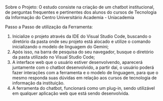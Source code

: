 Sobre o Projeto: O estudo consiste na criação de um chatbot institucional, de perguntas frequentes e pertinentes dos alunos do cursos de Tecnologia da Informação do Centro Universitário Academia - Uniacademia

Passo a Passo de utilização da Ferramenta:
1.	Inicialize o projeto através da IDE do Visual Studio Code, buscando o diretório da pasta onde seu projeto está alocado e utilize o comando inicializando o modelo de linguagem do Gemini;
2.	Após isso, na barra de pesquisa do seu navegador, busque o diretório da pasta utilizado no Visual Studio Code;
3.	A interface web que o usuário estiver desenvolvendo, aparecerá juntamente com o chatbot desenvolvido, a partir daí, o usuário poderá fazer interações com a ferramenta e o modelo de linguagem, para que o mesmo responda suas dúvidas em relação aos cursos de tecnologia de informação da instituição.
4.	A ferramenta do chatbot, funcionará como um plug-in, sendo utilizável em qualquer aplicação web que está sendo desenvolvida.
